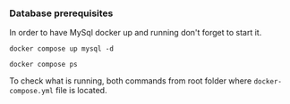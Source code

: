 



### Database prerequisites
In order to have MySql docker up and running don't forget to start it.

```
docker compose up mysql -d
```

```
docker compose ps
```

To check what is running, both commands from root folder where `docker-compose.yml` file is located.


